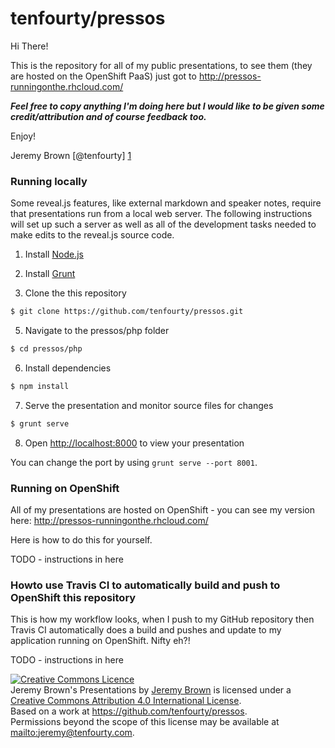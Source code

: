 # tenfourty/pressos

Hi There!

This is the repository for all of my public presentations, to see them (they are hosted on the OpenShift PaaS) just got to <http://pressos-runningonthe.rhcloud.com/>

***Feel free to copy anything I'm doing here but I would like to be given some credit/attribution and of course feedback too.***

Enjoy!

Jeremy Brown  [@tenfourty] [1]

[1]: http://twitter.com/tenfourty/ "@tenfourty"

### Running locally

Some reveal.js features, like external markdown and speaker notes, require that presentations run from a local web server. The following instructions will set up such a server as well as all of the development tasks needed to make edits to the reveal.js source code.

1. Install [Node.js](http://nodejs.org/)

2. Install [Grunt](http://gruntjs.com/getting-started#installing-the-cli)

4. Clone the this repository
```sh
$ git clone https://github.com/tenfourty/pressos.git
```

5. Navigate to the pressos/php folder
```sh
$ cd pressos/php
```

6. Install dependencies
```sh
$ npm install
```

7. Serve the presentation and monitor source files for changes
```sh
$ grunt serve
```

8. Open <http://localhost:8000> to view your presentation

You can change the port by using `grunt serve --port 8001`.

### Running on OpenShift

All of my presentations are hosted on OpenShift - you can see my version here:  <http://pressos-runningonthe.rhcloud.com/>

Here is how to do this for yourself.

TODO - instructions in here

### Howto use Travis CI to automatically build and push to OpenShift this repository

This is how my workflow looks, when I push to my GitHub repository then Travis CI automatically does a build and pushes and update to my application running on OpenShift. Nifty eh?!

TODO - instructions in here


<a rel="license" href="http://creativecommons.org/licenses/by/4.0/"><img alt="Creative Commons Licence" style="border-width:0" src="http://i.creativecommons.org/l/by/4.0/88x31.png" /></a><br /><span xmlns:dct="http://purl.org/dc/terms/" href="http://purl.org/dc/dcmitype/Text" property="dct:title" rel="dct:type">Jeremy Brown's Presentations</span> by <a xmlns:cc="http://creativecommons.org/ns#" href="http://pressos-runningonthe.rhcloud.com/" property="cc:attributionName" rel="cc:attributionURL">Jeremy Brown</a> is licensed under a <a rel="license" href="http://creativecommons.org/licenses/by/4.0/">Creative Commons Attribution 4.0 International License</a>.<br />Based on a work at <a xmlns:dct="http://purl.org/dc/terms/" href="https://github.com/tenfourty/pressos" rel="dct:source">https://github.com/tenfourty/pressos</a>.<br />Permissions beyond the scope of this license may be available at <a xmlns:cc="http://creativecommons.org/ns#" href="mailto:jeremy@tenfourty.com" rel="cc:morePermissions">mailto:jeremy@tenfourty.com</a>.
